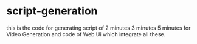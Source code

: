 # script-generation
this is the code for generating script of 2 minutes 3 minutes 5 minutes for Video Generation and code of Web Ui which integrate all these.
